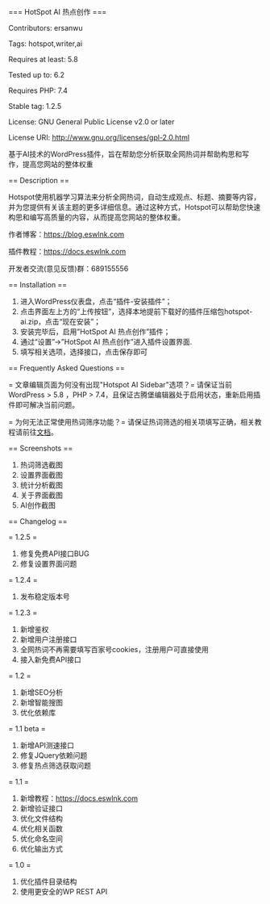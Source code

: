 === HotSpot AI 热点创作 ===

Contributors: ersanwu

Tags: hotspot,writer,ai

Requires at least: 5.8

Tested up to: 6.2

Requires PHP: 7.4

Stable tag: 1.2.5

License: GNU General Public License v2.0 or later

License URI: http://www.gnu.org/licenses/gpl-2.0.html

基于AI技术的WordPress插件，旨在帮助您分析获取全网热词并帮助构思和写作，提高您网站的整体权重

== Description ==

Hotspot使用机器学习算法来分析全网热词，自动生成观点、标题、摘要等内容，并为您提供有关该主题的更多详细信息。通过这种方式，Hotspot可以帮助您快速构思和编写高质量的内容，从而提高您网站的整体权重。

作者博客：https://blog.eswlnk.com

插件教程：https://docs.eswlnk.com

开发者交流(意见反馈)群：689155556

== Installation ==

1. 进入WordPress仪表盘，点击“插件-安装插件”；
2. 点击界面左上方的“上传按钮”，选择本地提前下载好的插件压缩包hotspot-ai.zip，点击“现在安装”；
3. 安装完毕后，启用”HotSpot AI 热点创作”插件；
4. 通过“设置”->”HotSpot AI 热点创作”进入插件设置界面.
5. 填写相关选项，选择接口，点击保存即可



== Frequently Asked Questions ==

= 文章编辑页面为何没有出现"Hotspot AI Sidebar"选项？=
请保证当前WordPress > 5.8 ，PHP > 7.4，且保证古腾堡编辑器处于启用状态，重新启用插件即可解决当前问题。

= 为何无法正常使用热词筛序功能？=
请保证热词筛选的相关项填写正确，相关教程请前往<a href="https://docs.eswlnk.com" rel="friend" title="Eswlnk docs">文档</a>。

== Screenshots ==
1. 热词筛选截图
2. 设置界面截图
3. 统计分析截图
4. 关于界面截图
5. AI创作截图

   

== Changelog ==

= 1.2.5 =
1. 修复免费API接口BUG
2. 修复设置界面问题

= 1.2.4 =

1. 发布稳定版本号

= 1.2.3 =

1. 新增鉴权
2. 新增用户注册接口
3. 全网热词不再需要填写百家号cookies，注册用户可直接使用
4. 接入新免费API接口

= 1.2 =

1. 新增SEO分析
2. 新增智能搜图
3. 优化依赖库



= 1.1 beta =

1. 新增API测速接口
2. 修复JQuery依赖问题
3. 修复热点筛选获取问题

= 1.1 =

1. 新增教程：https://docs.eswlnk.com
2. 新增验证接口
3. 优化文件结构
4. 优化相关函数
5. 优化命名空间
6. 优化输出方式 


= 1.0 =

1. 优化插件目录结构
3. 使用更安全的WP REST API

